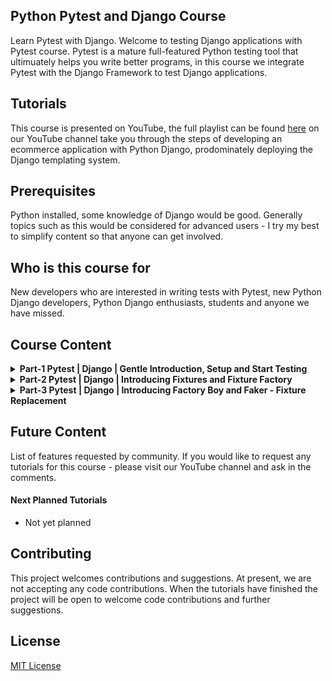 ## Python Pytest and Django Course
Learn Pytest with Django. Welcome to testing Django applications with Pytest course. Pytest is a mature full-featured Python testing tool that ultimuately helps you write better programs, in this course we integrate Pytest with the Django Framework to test Django applications.

## Tutorials
This course is presented on YouTube, the full playlist can be found [here](https://youtube.com/playlist?list=PLOLrQ9Pn6caw3ilqDR8_qezp76QuEOlHY) on our YouTube channel take you through the steps of developing an ecommerce application with Python Django, prodominately deploying the Django templating system.

## Prerequisites
Python installed, some knowledge of Django would be good. Generally topics such as this would be considered for advanced users - I try my best to simplify content so that anyone can get involved.

## Who is this course for
New developers who are interested in writing tests with Pytest, new Python Django developers, Python Django enthusiasts, students and anyone we have missed.

## Course Content

<details>
<summary><b>Part-1 Pytest | Django | Gentle Introduction, Setup and Start Testing</b>
</summary>
<br>
Pytest is a popular python test automation framework. Here we look at getting started with Pytest and Django. In this tutorial we Start a new Django project then Setup Django-Pytest. At this point we take a look at some simple examples covering topics such as Assert Statements, Running tests
Testing outcomes and Report options. We also take a look at Pytest Marks and look at how to utilise Coverage to identify where tests are needed in our application. 
<br><br>

* [Code-Repository] (https://github.com/veryacademy/YT_Pytest_Intro_Install_Testing_Part1)
* [Link to Tutorial] (https://youtu.be/LYX6nlECcro)

</details>

<details>
<summary><b>Part-2 Pytest | Django | Introducing Fixtures and Fixture Factory</b>
</summary>
<br>
Pytest is a popular python test automation framework. Here we look at getting started with Pytest fixtures with Python Django. In this tutorial we continue to explore Pytest, specifically focusing Pytest fixtures. We build a range of different simple examples using Fixtures, moving to using fixtures external to our test files. The final stage, we build an example of factory as a fixture and showcase the flexibility that if offers in our testing. 
<br><br>

* [Code-Repository] (https://github.com/zander9648/YT_Pytest_Intro_Fixtures_Part2)
* [Link to Tutorial] (https://youtu.be/s8iPADSichU)

</details>

<details>
<summary><b>Part-3 Pytest | Django | Introducing Factory Boy and Faker - Fixture Replacement</b>
</summary>
<br>
Pytest is a popular python test automation framework. Here we look at replacing Pytest fixtures with Factory Boy in a Python Django project. Factory Boy as a fixtures replacement tool, it aims to replace static, hard to maintain fixtures with easy-to-use factories for complex objects. In this tutorial we intergrade Factory boy into our small app and take a look at some of the more common features.
<br><br>

* [Code-Repository] (https://github.com/veryacademy/YT_Pytest_Intro_Factory_Boy_Part3)
* [Link to Tutorial] (https://youtu.be/qrvqNdCDKjM)

</details>

## Future Content
List of features requested by community. If you would like to request any tutorials for this course - please visit our YouTube channel and ask in the comments.

#### Next Planned Tutorials
+ Not yet planned

## Contributing
This project welcomes contributions and suggestions. At present, we are not accepting any code contributions. When the tutorials have finished the project will be open to welcome code contributions and further suggestions.

## License
[MIT License](LICENSE)

